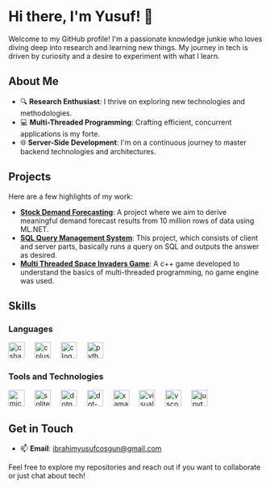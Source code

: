 # Hi there, I'm Yusuf! 👋

Welcome to my GitHub profile! I'm a passionate knowledge junkie who loves diving deep into research and learning new things. My journey in tech is driven by curiosity and a desire to experiment with what I learn.

## About Me

- 🔍 **Research Enthusiast**: I thrive on exploring new technologies and methodologies.
- 💻 **Multi-Threaded Programming**: Crafting efficient, concurrent applications is my forte.
- 🌐 **Server-Side Development**: I'm on a continuous journey to master backend technologies and architectures.

## Projects

Here are a few highlights of my work:

- **[Stock Demand Forecasting](https://github.com/Giuseppe1343/StockForecastProject)**: A project where we aim to derive meaningful demand forecast results from 10 million rows of data using ML.NET.
- **[SQL Query Management System](https://github.com/Giuseppe1343/SQL-Query-Poster)**: This project, which consists of client and server parts, basically runs a query on SQL and outputs the answer as desired.
- **[Multi Threaded Space Invaders Game](https://github.com/Giuseppe1343/Multi-Threaded-Space-Invaders-Game)**: A c++ game developed to understand the basics of multi-threaded programming, no game engine was used.

## Skills

### Languages
 <div align="left" styles="padding:30">
  <img src="https://cdn.jsdelivr.net/gh/devicons/devicon/icons/csharp/csharp-original.svg" height="32" alt="csharp logo"  />
  <img width="12" />
  <img src="https://cdn.jsdelivr.net/gh/devicons/devicon/icons/cplusplus/cplusplus-original.svg" height="32" alt="cplusplus logo"  />
  <img width="12" />
  <img src="https://cdn.jsdelivr.net/gh/devicons/devicon/icons/c/c-original.svg" height="32" alt="c logo"  />
  <img width="12" />
  <img src="https://cdn.jsdelivr.net/gh/devicons/devicon/icons/python/python-original.svg" height="32" alt="python logo"  />
</div>

### Tools and Technologies

<div align="left">
  <img src="https://cdn.jsdelivr.net/gh/devicons/devicon/icons/microsoftsqlserver/microsoftsqlserver-plain.svg" height="32" alt="microsoftsqlserver logo"  />
  <img width="12" />
  <img src="https://cdn.jsdelivr.net/gh/devicons/devicon/icons/sqlite/sqlite-original.svg" height="32" alt="sqlite logo"  />
  <img width="12" />
  <img src="https://cdn.jsdelivr.net/gh/devicons/devicon/icons/dotnetcore/dotnetcore-original.svg" height="32" alt="dotnetcore logo"  />
  <img width="12" />
  <img src="https://cdn.jsdelivr.net/gh/devicons/devicon/icons/dot-net/dot-net-original.svg" height="32" alt="dot-net logo"  />
  <img width="12" />
  <img src="https://cdn.jsdelivr.net/gh/devicons/devicon/icons/xamarin/xamarin-original.svg" height="32" alt="xamarin logo"  />
  <img width="12" />
  <img src="https://cdn.jsdelivr.net/gh/devicons/devicon/icons/visualstudio/visualstudio-plain.svg" height="32" alt="visualstudio logo"  />
  <img width="12" />
  <img src="https://cdn.jsdelivr.net/gh/devicons/devicon/icons/vscode/vscode-original.svg" height="32" alt="vscode logo"  />
  <img width="12" />
  <img src="https://cdn.jsdelivr.net/gh/devicons/devicon/icons/jupyter/jupyter-original.svg" height="32" alt="jupyter logo"  />
</div>

## Get in Touch

- 📫 **Email**: ibrahimyusufcosgun@gmail.com

Feel free to explore my repositories and reach out if you want to collaborate or just chat about tech!

